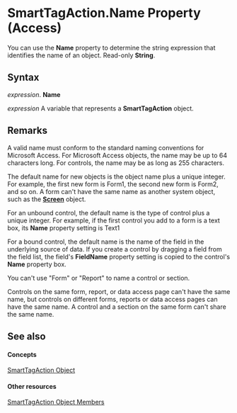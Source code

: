 
# SmartTagAction.Name Property (Access)

You can use the  **Name** property to determine the string expression that identifies the name of an object. Read-only **String**.


## Syntax

 _expression_. **Name**

 _expression_ A variable that represents a **SmartTagAction** object.


## Remarks

A valid name must conform to the standard naming conventions for Microsoft Access. For Microsoft Access objects, the name may be up to 64 characters long. For controls, the name may be as long as 255 characters.

The default name for new objects is the object name plus a unique integer. For example, the first new form is Form1, the second new form is Form2, and so on. A form can't have the same name as another system object, such as the  **[Screen](00743775-071b-9ccd-7687-f3b992e9346e.md)** object.

For an unbound control, the default name is the type of control plus a unique integer. For example, if the first control you add to a form is a text box, its  **Name** property setting is Text1

For a bound control, the default name is the name of the field in the underlying source of data. If you create a control by dragging a field from the field list, the field's  **FieldName** property setting is copied to the control's **Name** property box.

You can't use "Form" or "Report" to name a control or section.

Controls on the same form, report, or data access page can't have the same name, but controls on different forms, reports or data access pages can have the same name. A control and a section on the same form can't share the same name.


## See also


#### Concepts


[SmartTagAction Object](77f25c95-80cd-9b31-c68e-7c0205692e6a.md)
#### Other resources


[SmartTagAction Object Members](73bf7437-5518-855c-3abf-bb06e5705a12.md)
